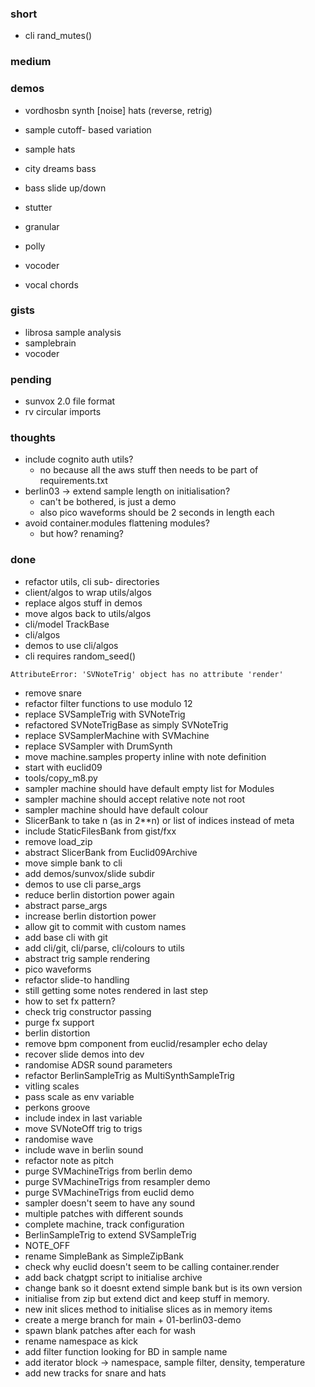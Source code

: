 ### short

- cli rand_mutes()

### medium

### demos

- vordhosbn synth [noise] hats (reverse, retrig)

- sample cutoff- based variation
- sample hats
- city dreams bass
- bass slide up/down

- stutter
- granular
- polly
- vocoder
- vocal chords

### gists

- librosa sample analysis
- samplebrain
- vocoder

### pending

- sunvox 2.0 file format
- rv circular imports

### thoughts

- include cognito auth utils?
  - no because all the aws stuff then needs to be part of requirements.txt
- berlin03 -> extend sample length on initialisation?
  - can't be bothered, is just a demo
  - also pico waveforms should be 2 seconds in length each
- avoid container.modules flattening modules?
  - but how? renaming?

### done

- refactor utils, cli sub- directories
- client/algos to wrap utils/algos
- replace algos stuff in demos
- move algos back to utils/algos
- cli/model TrackBase
- cli/algos
- demos to use cli/algos
- cli requires random_seed()


```
AttributeError: 'SVNoteTrig' object has no attribute 'render'
```

- remove snare
- refactor filter functions to use modulo 12
- replace SVSampleTrig with SVNoteTrig
- refactored SVNoteTrigBase as simply SVNoteTrig
- replace SVSamplerMachine with SVMachine
- replace SVSampler with DrumSynth
- move machine.samples property inline with note definition
- start with euclid09
- tools/copy_m8.py
- sampler machine should have default empty list for Modules
- sampler machine should accept relative note not root
- sampler machine should have default colour
- SlicerBank to take n (as in 2**n) or list of indices instead of meta
- include StaticFilesBank from gist/fxx
- remove load_zip
- abstract SlicerBank from Euclid09Archive
- move simple bank to cli
- add demos/sunvox/slide subdir
- demos to use cli parse_args
- reduce berlin distortion power again
- abstract parse_args
- increase berlin distortion power
- allow git to commit with custom names
- add base cli with git
- add cli/git, cli/parse, cli/colours to utils 
- abstract trig sample rendering
- pico waveforms
- refactor slide-to handling
- still getting some notes rendered in last step
- how to set fx pattern?
- check trig constructor passing
- purge fx support
- berlin distortion
- remove bpm component from euclid/resampler echo delay
- recover slide demos into dev
- randomise ADSR sound parameters
- refactor BerlinSampleTrig as MultiSynthSampleTrig
- vitling scales
- pass scale as env variable
- perkons groove
- include index in last variable
- move SVNoteOff trig to trigs
- randomise wave
- include wave in berlin sound
- refactor note as pitch
- purge SVMachineTrigs from berlin demo
- purge SVMachineTrigs from resampler demo
- purge SVMachineTrigs from euclid demo
- sampler doesn't seem to have any sound
- multiple patches with different sounds
- complete machine, track configuration
- BerlinSampleTrig to extend SVSampleTrig
- NOTE_OFF
- rename SimpleBank as SimpleZipBank
- check why euclid doesn't seem to be calling container.render
- add back chatgpt script to initialise archive 
- change bank so it doesnt extend simple bank but is its own version
- initialise from zip but extend dict and keep stuff in memory.
- new init slices method to initialise slices as in memory items 
- create a merge branch for main + 01-berlin03-demo
- spawn blank patches after each for wash
- rename namespace as kick
- add filter function looking for BD in sample name
- add iterator block -> namespace, sample filter, density, temperature
- add new tracks for snare and hats 

